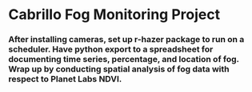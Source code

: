 # Cabrillo Fog Monitoring Project

### After installing cameras, set up r-hazer package to run on a scheduler. Have python export to a spreadsheet for documenting time series, percentage, and location of fog. Wrap up by conducting spatial analysis of fog data with respect to Planet Labs NDVI.
